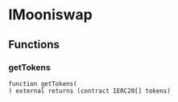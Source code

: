 # IMooniswap





## Functions
### getTokens
```solidity
function getTokens(
) external returns (contract IERC20[] tokens)
```




